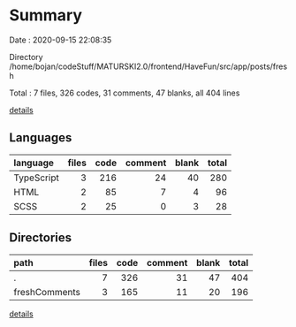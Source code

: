 # Summary

Date : 2020-09-15 22:08:35

Directory /home/bojan/codeStuff/MATURSKI2.0/frontend/HaveFun/src/app/posts/fresh

Total : 7 files,  326 codes, 31 comments, 47 blanks, all 404 lines

[details](details.md)

## Languages
| language | files | code | comment | blank | total |
| :--- | ---: | ---: | ---: | ---: | ---: |
| TypeScript | 3 | 216 | 24 | 40 | 280 |
| HTML | 2 | 85 | 7 | 4 | 96 |
| SCSS | 2 | 25 | 0 | 3 | 28 |

## Directories
| path | files | code | comment | blank | total |
| :--- | ---: | ---: | ---: | ---: | ---: |
| . | 7 | 326 | 31 | 47 | 404 |
| freshComments | 3 | 165 | 11 | 20 | 196 |

[details](details.md)